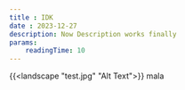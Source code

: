 ```yaml
---
title : IDK
date : 2023-12-27
description: Now Description works finally 
params:
    readingTime: 10
---
```



{{<landscape "test.jpg" "Alt Text">}}  mala
